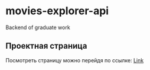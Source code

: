 # movies-explorer-api
Backend of graduate work

## Проектная страница

Посмотреть страницу можно перейдя по ссылке: [Link](https://api.ikrad-movies-explorer.nomoredomains.xyz)
